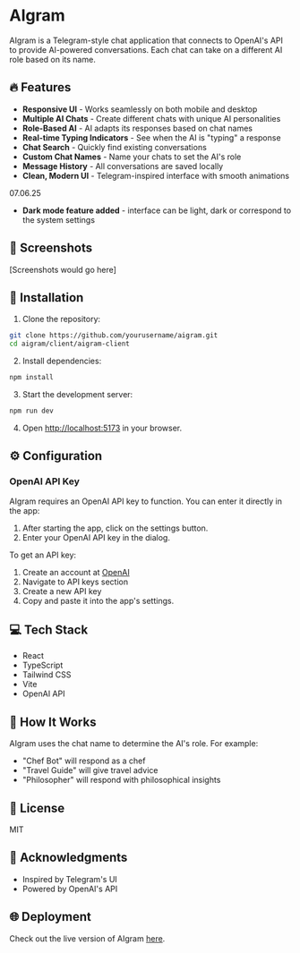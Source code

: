 # AIgram

AIgram is a Telegram-style chat application that connects to OpenAI's API to provide AI-powered conversations. Each chat can take on a different AI role based on its name.

## 🔥 Features

- **Responsive UI** - Works seamlessly on both mobile and desktop
- **Multiple AI Chats** - Create different chats with unique AI personalities
- **Role-Based AI** - AI adapts its responses based on chat names
- **Real-time Typing Indicators** - See when the AI is "typing" a response
- **Chat Search** - Quickly find existing conversations
- **Custom Chat Names** - Name your chats to set the AI's role
- **Message History** - All conversations are saved locally
- **Clean, Modern UI** - Telegram-inspired interface with smooth animations

07.06.25
- **Dark mode feature added** - interface can be light, dark or correspond to the system settings

## 📱 Screenshots

[Screenshots would go here]

## 🚀 Installation

1. Clone the repository:
```bash
git clone https://github.com/yourusername/aigram.git
cd aigram/client/aigram-client
```

2. Install dependencies:
```bash
npm install
```

3. Start the development server:
```bash
npm run dev
```

4. Open [http://localhost:5173](http://localhost:5173) in your browser.

## ⚙️ Configuration

### OpenAI API Key

AIgram requires an OpenAI API key to function. You can enter it directly in the app:

1. After starting the app, click on the settings button.
2. Enter your OpenAI API key in the dialog.

To get an API key:
1. Create an account at [OpenAI](https://platform.openai.com/)
2. Navigate to API keys section
3. Create a new API key
4. Copy and paste it into the app's settings.

## 💻 Tech Stack

- React
- TypeScript
- Tailwind CSS
- Vite
- OpenAI API

## 🧠 How It Works

AIgram uses the chat name to determine the AI's role. For example:
- "Chef Bot" will respond as a chef
- "Travel Guide" will give travel advice
- "Philosopher" will respond with philosophical insights

## 📝 License

MIT

## 🙏 Acknowledgments

- Inspired by Telegram's UI
- Powered by OpenAI's API

## 🌐 Deployment

Check out the live version of AIgram [here](https://ai-gram-ashy.vercel.app/).
